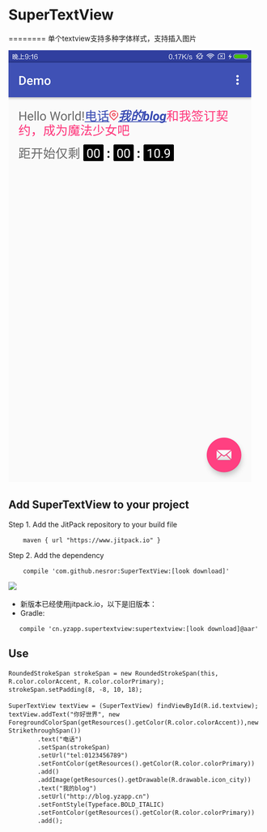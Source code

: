 # SuperTextView
========
单个textview支持多种字体样式，支持插入图片

<img src="img\img_1.png" />

Add SuperTextView to your project
----------------------------
Step 1. Add the JitPack repository to your build file
```
	maven { url "https://www.jitpack.io" }
```

Step 2. Add the dependency
```
	compile 'com.github.nesror:SuperTextView:[look download]'
```
[![](https://www.jitpack.io/v/nesror/SuperTextView.svg)](https://www.jitpack.io/#nesror/SuperTextView)

* 新版本已经使用jitpack.io，以下是旧版本：
* Gradle:
```
   compile 'cn.yzapp.supertextview:supertextview:[look download]@aar'
```
Use
----------------------------
~~~~{java}
RoundedStrokeSpan strokeSpan = new RoundedStrokeSpan(this, R.color.colorAccent, R.color.colorPrimary);
strokeSpan.setPadding(8, -8, 10, 18);

SuperTextView textView = (SuperTextView) findViewById(R.id.textview);
textView.addText("你好世界", new ForegroundColorSpan(getResources().getColor(R.color.colorAccent)),new StrikethroughSpan())
        .text("电话")
        .setSpan(strokeSpan)
        .setUrl("tel:0123456789")
        .setFontColor(getResources().getColor(R.color.colorPrimary))
        .add()
        .addImage(getResources().getDrawable(R.drawable.icon_city))
        .text("我的blog")
        .setUrl("http://blog.yzapp.cn")
        .setFontStyle(Typeface.BOLD_ITALIC)
        .setFontColor(getResources().getColor(R.color.colorPrimary))
        .add();
~~~~
